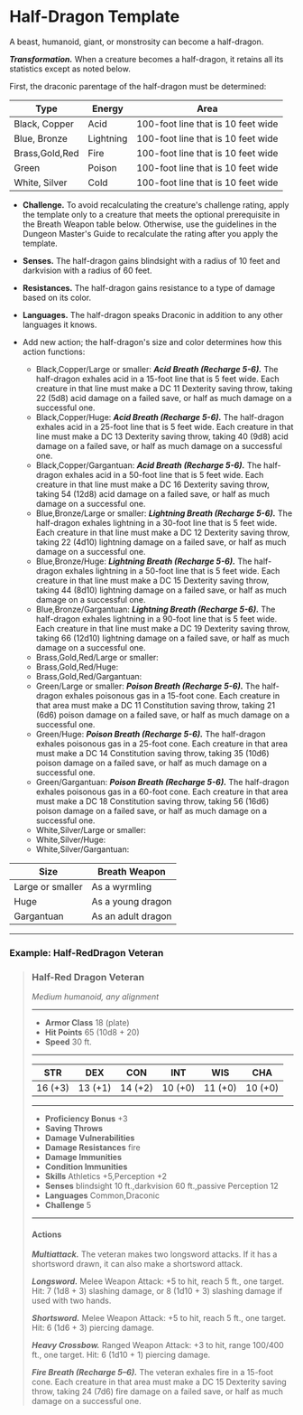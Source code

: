 # Half-Dragon Template
A beast, humanoid, giant, or monstrosity can become a half-dragon. 

***Transformation.*** When a creature becomes a half-dragon, it retains all its statistics except as noted below.

First, the draconic parentage of the half-dragon must be determined:

Type           | Energy    | Area
-------------- | --------- | -------------
Black, Copper  | Acid      | 100-foot line that is 10 feet wide
Blue, Bronze   | Lightning | 100-foot line that is 10 feet wide
Brass,Gold,Red | Fire      | 100-foot line that is 10 feet wide
Green          | Poison    | 100-foot line that is 10 feet wide
White, Silver  | Cold      | 100-foot line that is 10 feet wide

* **Challenge.** To avoid recalculating the creature's challenge rating, apply the template only to a creature that meets the optional prerequisite in the Breath Weapon table below. Otherwise, use the guidelines in the Dungeon Master's Guide to recalculate the rating after you apply the template.

* **Senses.** The half-dragon gains blindsight with a radius of 10 feet and darkvision with a radius of 60 feet.

* **Resistances.** The half-dragon gains resistance to a type of damage based on its color.

* **Languages.** The half-dragon speaks Draconic in addition to any other languages it knows.

* Add new action; the half-dragon's size and color determines how this action functions:

    * Black,Copper/Large or smaller: ***Acid Breath (Recharge 5-6).*** The half-dragon exhales acid in a 15-foot line that is 5 feet wide. Each creature in that line must make a DC 11 Dexterity saving throw, taking 22 (5d8) acid damage on a failed save, or half as much damage on a successful one.
    * Black,Copper/Huge: ***Acid Breath (Recharge 5-6).*** The half-dragon exhales acid in a 25-foot line that is 5 feet wide. Each creature in that line must make a DC 13 Dexterity saving throw, taking 40 (9d8) acid damage on a failed save, or half as much damage on a successful one.
    * Black,Copper/Gargantuan: ***Acid Breath (Recharge 5-6).*** The half-dragon exhales acid in a 50-foot line that is 5 feet wide. Each creature in that line must make a DC 16 Dexterity saving throw, taking 54 (12d8) acid damage on a failed save, or half as much damage on a successful one.
    * Blue,Bronze/Large or smaller: ***Lightning Breath (Recharge 5-6).*** The half-dragon exhales lightning in a 30-foot line that is 5 feet wide. Each creature in that line must make a DC 12 Dexterity saving throw, taking 22 (4d10) lightning damage on a failed save, or half as much damage on a successful one.
    * Blue,Bronze/Huge: ***Lightning Breath (Recharge 5-6).*** The half-dragon exhales lightning in a 50-foot line that is 5 feet wide. Each creature in that line must make a DC 15 Dexterity saving throw, taking 44 (8d10) lightning damage on a failed save, or half as much damage on a successful one.
    * Blue,Bronze/Gargantuan: ***Lightning Breath (Recharge 5-6).*** The half-dragon exhales lightning in a 90-foot line that is 5 feet wide. Each creature in that line must make a DC 19 Dexterity saving throw, taking 66 (12d10) lightning damage on a failed save, or half as much damage on a successful one.
    * Brass,Gold,Red/Large or smaller:
    * Brass,Gold,Red/Huge:
    * Brass,Gold,Red/Gargantuan:
    * Green/Large or smaller: ***Poison Breath (Recharge 5-6).*** The half-dragon exhales poisonous gas in a 15-foot cone. Each creature in that area must make a DC 11 Constitution saving throw, taking 21 (6d6) poison damage on a failed save, or half as much damage on a successful one.
    * Green/Huge: ***Poison Breath (Recharge 5-6).*** The half-dragon exhales poisonous gas in a 25-foot cone. Each creature in that area must make a DC 14 Constitution saving throw, taking 35 (10d6) poison damage on a failed save, or half as much damage on a successful one.
    * Green/Gargantuan: ***Poison Breath (Recharge 5-6).*** The half-dragon exhales poisonous gas in a 60-foot cone. Each creature in that area must make a DC 18 Constitution saving throw, taking 56 (16d6) poison damage on a failed save, or half as much damage on a successful one.
    * White,Silver/Large or smaller:
    * White,Silver/Huge:
    * White,Silver/Gargantuan:

Size | Breath Weapon
---- | ---------------
Large or smaller | As a wyrmling
Huge | As a young dragon
Gargantuan | As an adult dragon

---

### Example: Half-RedDragon Veteran

>### Half-Red Dragon Veteran
>*Medium humanoid, any alignment*
>___
>- **Armor Class** 18 (plate)
>- **Hit Points** 65 (10d8 + 20)
>- **Speed** 30 ft.
>___
>|**STR**|**DEX**|**CON**|**INT**|**WIS**|**CHA**|
>|:---:|:---:|:---:|:---:|:---:|:---:|
>|16 (+3)|13 (+1)|14 (+2)|10 (+0)|11 (+0)|10 (+0)|
>___
>- **Proficiency Bonus** +3
>- **Saving Throws** 
>- **Damage Vulnerabilities** 
>- **Damage Resistances** fire
>- **Damage Immunities** 
>- **Condition Immunities** 
>- **Skills** Athletics +5,Perception +2
>- **Senses** blindsight 10 ft.,darkvision 60 ft.,passive Perception 12
>- **Languages** Common,Draconic
>- **Challenge** 5
>___
>#### Actions
>***Multiattack.*** The veteran makes two longsword attacks. If it has a shortsword drawn, it can also make a shortsword attack.
>
>***Longsword.*** Melee Weapon Attack: +5 to hit, reach 5 ft., one target. Hit: 7 (1d8 + 3) slashing damage, or 8 (1d10 + 3) slashing damage if used with two hands.
>
>***Shortsword.*** Melee Weapon Attack: +5 to hit, reach 5 ft., one target. Hit: 6 (1d6 + 3) piercing damage.
>
>***Heavy Crossbow.*** Ranged Weapon Attack: +3 to hit, range 100/400 ft., one target. Hit: 6 (1d10 + 1) piercing damage.
>
>***Fire Breath (Recharge 5–6).*** The veteran exhales fire in a 15-foot cone. Each creature in that area must make a DC 15 Dexterity saving throw, taking 24 (7d6) fire damage on a failed save, or half as much damage on a successful one.
>
